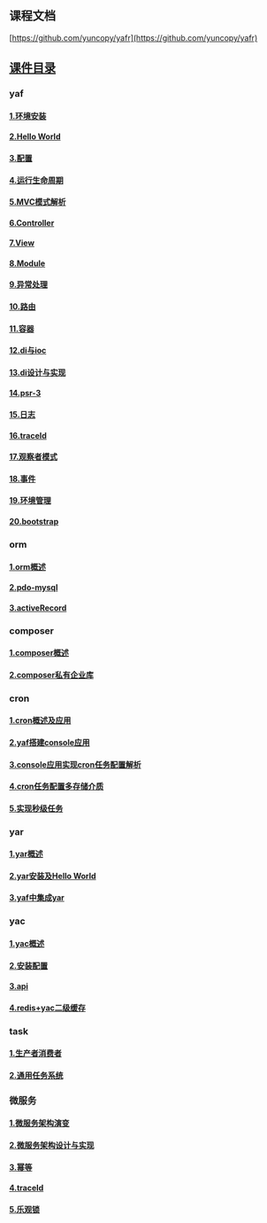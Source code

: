 
## 课程文档
[https://github.com/yuncopy/yafr](https://github.com/yuncopy/yafr)

## [课件目录](https://github.com/yuncopy/yafr/blob/master/docs/index.md)

### yaf
#### [1.环境安装](https://github.com/yuncopy/yafr/blob/master/docs/yaf/1.环境安装.md)
#### [2.Hello World](https://github.com/yuncopy/yafr/blob/master/docs/yaf/2.HelloWorld.md)
#### [3.配置](https://github.com/yuncopy/yafr/blob/master/docs/yaf/3.配置.md)
#### [4.运行生命周期](https://github.com/yuncopy/yafr/blob/master/docs/yaf/4.运行生命周期.md)
#### [5.MVC模式解析](https://github.com/yuncopy/yafr/blob/master/docs/yaf/5.MVC模式解析.md)
#### [6.Controller](https://github.com/yuncopy/yafr/blob/master/docs/yaf/6.Controller.md)
#### [7.View](https://github.com/yuncopy/yafr/blob/master/docs/yaf/7.View.md)
#### [8.Module](https://github.com/yuncopy/yafr/blob/master/docs/yaf/8.Module.md)
#### [9.异常处理](https://github.com/yuncopy/yafr/blob/master/docs/yaf/9.异常处理.md)
#### [10.路由](https://github.com/yuncopy/yafr/blob/master/docs/yaf/10.路由.md)
#### [11.容器](https://github.com/yuncopy/yafr/blob/master/docs/yaf/11.容器.md)
#### [12.di与ioc](https://github.com/yuncopy/yafr/blob/master/docs/yaf/12.di.md)
#### [13.di设计与实现](https://github.com/yuncopy/yafr/blob/master/docs/yaf/13.di设计与实现.md)
#### [14.psr-3](https://github.com/yuncopy/yafr/blob/master/docs/yaf/14.psr-3.md)
#### [15.日志](https://github.com/yuncopy/yafr/blob/master/docs/yaf/15.日志.md)
#### [16.traceId](https://github.com/yuncopy/yafr/blob/master/docs/yaf/16.traceId.md)
#### [17.观察者模式](https://github.com/yuncopy/yafr/blob/master/docs/yaf/17.观察者模式.md)
#### [18.事件](https://github.com/yuncopy/yafr/blob/master/docs/yaf/18.事件.md)
#### [19.环境管理](https://github.com/yuncopy/yafr/blob/master/docs/yaf/19.环境管理.md)
#### [20.bootstrap](https://github.com/yuncopy/yafr/blob/master/docs/yaf/20.bootstrap.md)

### orm
#### [1.orm概述](https://github.com/yuncopy/yafr/blob/master/docs/orm/1.orm概述.md)
#### [2.pdo-mysql](https://github.com/yuncopy/yafr/blob/master/docs/orm/2.pdo-mysql.md)
#### [3.activeRecord](https://github.com/yuncopy/yafr/blob/master/docs/orm/3.activeRecord.md)

### composer
#### [1.composer概述](https://github.com/yuncopy/yafr/blob/master/docs/composer/1.composer概述.md)
#### [2.composer私有企业库](https://github.com/yuncopy/yafr/blob/master/docs/composer/2.composer私有企业库.md)

### cron
#### [1.cron概述及应用](https://github.com/yuncopy/yafr/blob/master/docs/cron/1.cron概述及应用.md)
#### [2.yaf搭建console应用](https://github.com/yuncopy/yafr/blob/master/docs/cron/2.yaf搭建console应用.md)
#### [3.console应用实现cron任务配置解析](https://github.com/yuncopy/yafr/blob/master/docs/cron/3.console应用实现cron任务配置解析.md)
#### [4.cron任务配置多存储介质](https://github.com/yuncopy/yafr/blob/master/docs/cron/4.cron任务配置多存储介质.md)
#### [5.实现秒级任务](https://github.com/yuncopy/yafr/blob/master/docs/cron/5.实现秒级任务.md)

### yar
#### [1.yar概述](https://github.com/yuncopy/yafr/blob/master/docs/yar/1.yar概述.md)
#### [2.yar安装及Hello World](https://github.com/yuncopy/yafr/blob/master/docs/yar/2.yar安装及HelloWorld.md)
#### [3.yaf中集成yar](https://github.com/yuncopy/yafr/blob/master/docs/yar/3.yaf中集成yar.md)

### yac
#### [1.yac概述](https://github.com/yuncopy/yafr/blob/master/docs/yac/1.yac概述.md)
#### [2.安装配置](https://github.com/yuncopy/yafr/blob/master/docs/yac/2.安装配置.md)
#### [3.api](https://github.com/yuncopy/yafr/blob/master/docs/yac/3.api.md)
#### [4.redis+yac二级缓存](https://github.com/yuncopy/yafr/blob/master/docs/yac/4.redis-yac二级缓存.md)

### task
#### [1.生产者消费者](https://github.com/yuncopy/yafr/blob/master/docs/task/1.生产者消费者.md)
#### [2.通用任务系统](https://github.com/yuncopy/yafr/blob/master/docs/task/2.通用任务系统.md)

### 微服务
#### [1.微服务架构演变](https://github.com/yuncopy/yafr/blob/master/docs/server/1.微服务架构演变.md)
#### [2.微服务架构设计与实现](https://github.com/yuncopy/yafr/blob/master/docs/server/2.微服务架构设计与实现.md)
#### [3.幂等](https://github.com/yuncopy/yafr/blob/master/docs/server/3.幂等.md)
#### [4.traceId](https://github.com/yuncopy/yafr/blob/master/docs/server/4.traceId.md)
#### [5.乐观锁](https://github.com/yuncopy/yafr/blob/master/docs/server/5.乐观锁.md)

